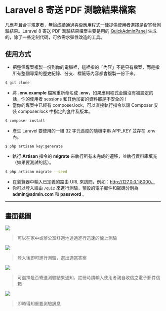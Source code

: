 # Laravel 8 寄送 PDF 測驗結果檔案

凡應考且合乎規定者，無論成績通過與否應用程式一律提供使用者選擇是否寄發測驗結果。Laravel 8 寄送 PDF 測驗結果檔案主要是用的 [QuickAdminPanel](https://quickadminpanel.com) 生成的，除了一些定制代碼，可依需求彈性改造的工具。

## 使用方式
- 把整個專案複製一份到你的電腦裡，這裡指的「內容」不是只有檔案，而是指所有整個專案的歷史紀錄、分支、標籤等內容都會複製一份下來。
```sh
$ git clone
```
- 將 __.env.example__ 檔案重新命名成 __.env__，如果應用程式金鑰沒有被設定的話，你的使用者 sessions 和其他加密的資料都是不安全的！
- 當你的專案中已經有 composer.lock，可以直接執行指令以讓 Composer 安裝 composer.lock 中指定的套件及版本。
```sh
$ composer install
```
- 產生 Laravel 要使用的一組 32 字元長度的隨機字串 APP_KEY 並存在 .env 內。
```sh
$ php artisan key:generate
```
- 執行 __Artisan__ 指令的 __migrate__ 來執行所有未完成的遷移，並執行資料庫填充（如果要測試的話）。
```sh
$ php artisan migrate --seed
```
- 在瀏覽器中輸入已定義的路由 URL 來訪問，例如：http://127.0.0.1:8000。
- 你可以登入經由 `/quiz` 來進行測驗，預設的電子郵件和密碼分別為 __admin@admin.com__ 和 __password__ 。

----

## 畫面截圖
![](https://i.imgur.com/vgDlpfl.png)
> 可以在家中或辦公室舒適地透過進行迅速的線上測驗

![](https://i.imgur.com/7X1ZD03.png)
> 登入後即可進行測驗，選出適當答案

![](https://i.imgur.com/vPOZUrV.png)
> 可選擇是否寄送測驗結果通知，註冊時請輸入使用者親自收信之電子郵件信箱

![](https://i.imgur.com/wZbDMKm.png)
> 即時得知重要測驗訊息

